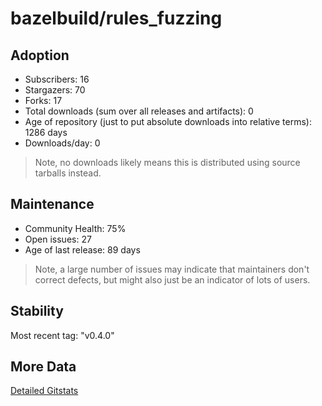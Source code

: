 # bazelbuild/rules_fuzzing

## Adoption

- Subscribers: 16
- Stargazers: 70
- Forks: 17
- Total downloads (sum over all releases and artifacts): 0
- Age of repository (just to put absolute downloads into relative terms): 1286 days
- Downloads/day: 0

> Note, no downloads likely means this is distributed using source tarballs instead.

## Maintenance

- Community Health: 75%
- Open issues: 27
- Age of last release: 89 days

> Note, a large number of issues may indicate that maintainers don't correct defects, but might also
> just be an indicator of lots of users.

## Stability

Most recent tag: "v0.4.0"

## More Data

[Detailed Gitstats](/bazel-catalog/gitstats/bazelbuild/rules_fuzzing)

